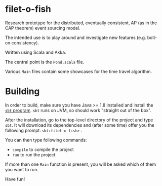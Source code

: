 # filet-o-fish
Research prototype for the distributed, eventually consistent, AP (as in the CAP theorem) event sourcing model.

The intended use is to play around and investigate new features (e.g. bolt-on consistency).

Written using Scala and Akka.

The central point is the `Pond.scala` file.

Various `Main` files contain some showcases for the time travel algorithm.

# Building
In order to build, make sure you have Java >= 1.8 installed and install the [`sbt` program](https://www.scala-sbt.org/download.html).
`sbt` runs on JVM, so should work "straight out of the box".

After the installation, go to the top-level directory of the project and type `sbt`. It will download its dependencies
and (after some time) offer you the following prompt: `sbt:filet-o-fish>` .

You can then type following commands:
* `compile` to compile the project
* `run` to run the project

If more than one `Main` function is present, you will be asked which of them you want to run.

Have fun!
